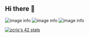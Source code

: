## Hi there 👋

![image info](https://img.shields.io/badge/C-00599C?style=for-the-badge&logo=c&logoColor=white)
![image info](https://img.shields.io/badge/C%2B%2B-00599C?style=for-the-badge&logo=c%2B%2B&logoColor=white)
![image info](https://img.shields.io/badge/Java-ED8B00?style=for-the-badge&logo=java&logoColor=white)

[![zcris's 42 stats](https://badge42.vercel.app/api/v2/cl3h0l7rr004909jwg6llyhu4/stats?cursusId=21&coalitionId=90)](https://github.com/JaeSeoKim/badge42)
